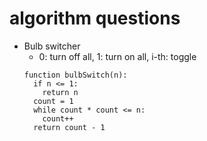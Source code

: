 # algorithm questions
- Bulb switcher
  - 0: turn off all, 1: turn on all, i-th: toggle
  ```
  function bulbSwitch(n):
    if n <= 1:
      return n
    count = 1
    while count * count <= n:
      count++
    return count - 1
  ```
